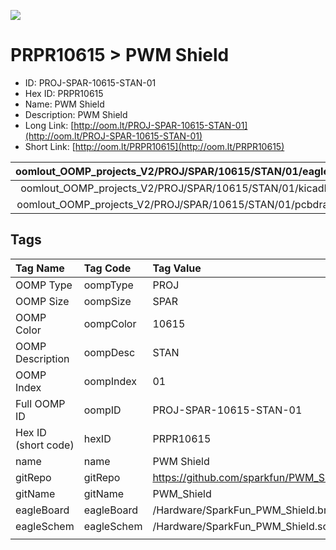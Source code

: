 


  
![][im]
# PRPR10615 > PWM Shield

- ID: PROJ-SPAR-10615-STAN-01
- Hex ID: PRPR10615
- Name: PWM Shield
- Description: PWM Shield
- Long Link: [http://oom.lt/PROJ-SPAR-10615-STAN-01](http://oom.lt/PROJ-SPAR-10615-STAN-01)
- Short Link: [http://oom.lt/PRPR10615](http://oom.lt/PRPR10615)
  

|oomlout_OOMP_projects_V2/PROJ/SPAR/10615/STAN/01/eagleImage.png|oomlout_OOMP_projects_V2/PROJ/SPAR/10615/STAN/01/eagleSchemImage.png|oomlout_OOMP_projects_V2/PROJ/SPAR/10615/STAN/01/kicadPcb3dFront.png|oomlout_OOMP_projects_V2/PROJ/SPAR/10615/STAN/01/kicadPcb3dBack.png|
| :---: | :---: | :---: | :---: |
|oomlout_OOMP_projects_V2/PROJ/SPAR/10615/STAN/01/kicadPcb3d.png|oomlout_OOMP_projects_V2/PROJ/SPAR/10615/STAN/01/bomBack.png|oomlout_OOMP_projects_V2/PROJ/SPAR/10615/STAN/01/bomFront.png|oomlout_OOMP_projects_V2/PROJ/SPAR/10615/STAN/01/pcbdraw.svg|
|oomlout_OOMP_projects_V2/PROJ/SPAR/10615/STAN/01/pcbdrawBack.svg||||

## Tags
  

|Tag Name|Tag Code|Tag Value|
| :--- | :--- | :--- |
|OOMP Type|oompType|PROJ|
|OOMP Size|oompSize|SPAR|
|OOMP Color|oompColor|10615|
|OOMP Description|oompDesc|STAN|
|OOMP Index|oompIndex|01|
|Full OOMP ID|oompID|PROJ-SPAR-10615-STAN-01|
|Hex ID (short code)|hexID|PRPR10615|
|name|name|PWM Shield|
|gitRepo|gitRepo|https://github.com/sparkfun/PWM_Shield|
|gitName|gitName|PWM_Shield|
|eagleBoard|eagleBoard|/Hardware/SparkFun_PWM_Shield.brd|
|eagleSchem|eagleSchem|/Hardware/SparkFun_PWM_Shield.sch|
||||



[im]: PROJ/SPAR/10615/STAN/01/kicadPcb3d_450.png

